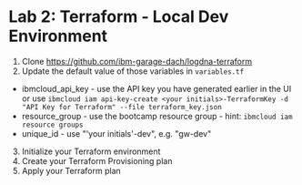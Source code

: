# Lab 2: Terraform - Local Dev Environment

1. Clone https://github.com/ibm-garage-dach/logdna-terraform
2. Update the default value of those variables in `variables.tf`
* ibmcloud_api_key - use the API key you have generated earlier in the UI or use `ibmcloud iam api-key-create <your initials>-TerraformKey -d "API Key for Terraform" --file terraform_key.json`
* resource_group - use the bootcamp resource group - hint: `ibmcloud iam resource groups`
* unique_id - use "'your initials'-dev", e.g. "gw-dev"


3. Initialize your Terraform environment
4. Create your Terraform Provisioning plan
5. Apply your Terraform plan

